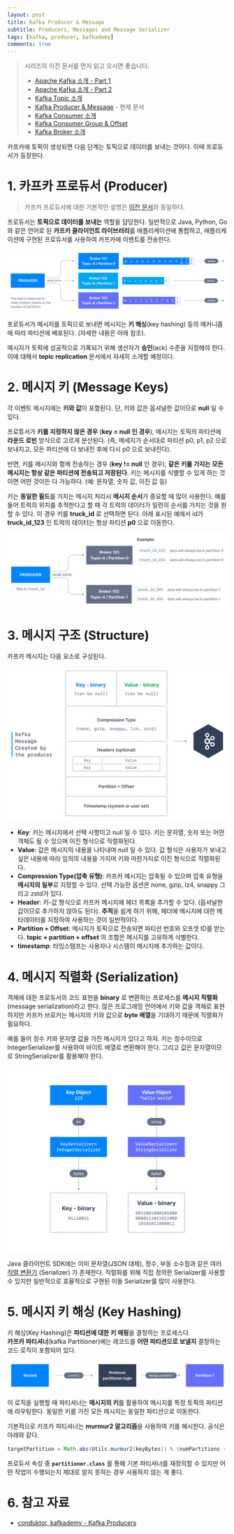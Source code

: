 ```yaml
---
layout: post
title: Kafka Producer & Message
subtitle: Producers, Messages and Message Serializer
tags: [kafka, producer, kafkademy]
comments: true
---
```


> 시리즈의 이전 문서를 먼저 읽고 오시면 좋습니다. <br>
> * [Apache Kafka 소개 - Part 1](https://bky373.github.io/2022-07-01-introduction-to-apache-kafka-part-1/)
> * [Apache Kafka 소개 - Part 2](https://bky373.github.io/2022-07-02-introduction-to-apache-kafka-part-2/)
> * [Kafka Topic 소개](https://bky373.github.io/2022-07-03-kafka-topics/)
> * [Kafka Producer & Message](https://bky373.github.io/2022-07-04-kafka-producers-and-messages/) - 현재 문서
> * [Kafka Consumer 소개](https://bky373.github.io/2022-07-05-kafka-consumers/)
> * [Kafka Consumer Group & Offset](https://bky373.github.io/2022-07-06-kafka-consumer-group-and-offsets/)
> * [Kafka Broker 소개](https://bky373.github.io/2022-07-07-kafka-brokers/)

카프카에 토픽이 생성되면 다음 단계는 토픽으로 데이터를 보내는 것이다. 이때 프로듀서가 등장한다.

# 1. 카프카 프로듀서 (Producer)

> 카프카 프로듀서에 대한 기본적인
> 설명은 [이전 문서](https://bky373.github.io/2022-10-06-introduction-to-apache-kafka-part-2/)와 동일하다.

프로듀서는 **토픽으로 데이터를 보내는** 역할을 담당한다. 일반적으로 Java, Python, Go와 같은 언어로 된 **카프카 클라이언트 라이브러리**를 애플리케이션에
통합하고, 애플리케이션에 구현된 프로듀서를 사용하여 카프카에 이벤트를 전송한다.

![kafka-producer.png](../assets/img/2022-07-04-kafka-producers-and-messages/kafka-producer.png)

프로듀서가 메시지를 토픽으로 보내면 메시지는 **키 해싱**(key hashing) 등의 메커니즘에 따라 파티션에 배포된다. (자세한 내용은 아래 참조).

메시지가 토픽에 성공적으로 기록되기 위해 생산자가 **승인**(ack) 수준을 지정해야 한다. 이에 대해서 **topic replication** 문서에서 자세히 소개할
예정이다.

# 2. 메시지 키 (Message Keys)

각 이벤트 메시지에는 **키와 값**이 포함된다. 단, 키와 값은 옵셔널한 값이므로 **null** 일 수 있다.

프로튜서가 **키를 지정하지 않은 경우** (**key = null 인 경우**), 메시지는 토픽의 파티션에 **라운드 로빈** 방식으로 고르게 분산된다.
(즉, 메세지가 순서대로 파티션 p0, p1, p2 으로 보내지고, 모든 파티션에 다 보내진 후에 다시 p0 으로 보내진다).

반면, 키를 메시지와 함께 전송하는 경우 (**key != null** 인 경우), **같은 키를 가지는 모든 메시지는 항상 같은 파티션에 전송되고 저장된다**.
키는 메시지를 식별할 수 있게 하는 것이면 어떤 것이든 다 가능하다. (예: 문자열, 숫자 값, 이진 값 등)

키는 **동일한 필드**를 가지는 메시지 처리시 **메시지 순서**가 중요할 때 많이 사용한다.
예를 들어 트럭의 위치를 추적한다고 할 때 각 트럭의 데이터가 일련의 순서를 가지는 것을 원할 수 있다.
이 경우 키를 **truck_id** 로 선택하면 된다. 아래 표시된 예에서 id가 **truck_id_123** 인 트럭의 데이터는 항상 파티션 **p0** 으로 이동한다.

![kafka-message-keys.png](../assets/img/2022-07-04-kafka-producers-and-messages/kafka-message-keys.png)

# 3. 메시지 구조 (Structure)

카프카 메시지는 다음 요소로 구성된다.

![kafka-message-structure.png](../assets/img/2022-07-04-kafka-producers-and-messages/kafka-message-structure.png)

* **Key**: 키는 메시지에서 선택 사항이고 null 일 수 있다. 키는 문자열, 숫자 또는 어떤 객체도 될 수 있으며 이진 형식으로 직렬화된다.
* **Value**: 값은 메시지의 내용을 나타내며 null 일 수 있다. 값 형식은 사용자가 보내고 싶은 내용에 따라 임의의 내용을 가지며 키와 마찬가지로 이진 형식으로
  직렬화된다.
* **Compression Type(압축 유형)**: 카프카 메시지는 압축될 수 있으며 압축 유형을 **메시지의 일부**로 지정할 수 있다. 선택 가능한 옵션은 none,
  gzip, lz4, snappy 그리고 zstd가 있다.
* **Header**: 키-값 형식으로 카프카 메시지에 헤더 목록을 추가할 수 있다. (옵셔널한 값이므로 추가하지 않아도 된다). **추적**을 쉽게 하기 위해, 헤더에 메시지에
  대한 메타데이터를 지정하여 사용하는 것이 일반적이다.
* **Partition + Offset**: 메시지가 토픽으로 전송되면 파티션 번호와 오프셋 ID를 받는다. **topic + partition + offset** 의 조합은
  메시지를 고유하게 식별한다.
* **timestamp**: 타임스탬프는 사용자나 시스템이 메시지에 추가하는 값이다.

# 4. 메시지 직렬화 (Serialization)

객체에 대한 프로듀서의 코드 표현을 **binary** 로 변환하는 프로세스를 **메시지 직렬화**(message serialization)라고 한다.
많은 프로그래밍 언어에서 키와 값을 객체로 표현하지만 카프카 브로커는 메시지의 키와 값으로 **byte 배열**을 기대하기 때문에 직렬화가 필요하다.

예를 들어 정수 키와 문자열 값을 가진 메시지가 있다고 하자.
키는 정수이므로 IntegerSerializer를 사용하여 바이트 배열로 변환해야 한다. 그리고 값은 문자열이므로 StringSerializer를 활용해야 한다.

![kafka-message-serialization.png](../assets/img/2022-07-04-kafka-producers-and-messages/kafka-message-serialization%20.png)

Java 클라이언트 SDK에는 이미 문자열(JSON 대체), 정수, 부동 소수점과 같은 여러
[직렬 변환기](https://github.com/a0x8o/kafka/tree/master/clients/src/main/java/org/apache/kafka/common/serialization)
(Serializer) 가 존재한다. 직렬화를 위해 직접 정의한 Serializer를 사용할 수 있지만 일반적으로 효율적으로 구현된 이들 Serializer를 많이 사용한다.

# 5. 메시지 키 해싱 (Key Hashing)

키 해싱(Key Hashing)은 **파티션에 대한 키 매핑**을 결정하는 프로세스다. <br>
**카프카 파티셔너**(kafka Partitioner)에는 레코드를 **어떤 파티션으로 보낼지** 결정하는 코드 로직이 포함되어 있다.

![kafka-default-partitioner.png](../assets/img/2022-07-04-kafka-producers-and-messages/kafka-default-partitioner.png)

이 로직을 실행할 때 파티셔너는 **메시지의 키**를 활용하여 메시지를 특정 토픽의 파티션에 라우팅한다. 동일한 키를 가진 모든 메시지는 동일한 파티션으로 이동한다.

기본적으로 카프카 파티셔너는 **murmur2 알고리즘**을 사용하여 키를 해시한다. 공식은 아래와 같다.

```java
targetPartition = Math.abs(Utils.murmur2(keyBytes)) % (numPartitions - 1)
```

프로듀서 속성 중 **`partitioner.class`** 를 통해 기본 파티셔너를 재정의할 수 있지만 어떤 작업이 수행되는지 제대로 알지 못하는 경우 사용하지 않는 게 좋다.


# 6. 참고 자료

* [conduktor, kafkademy - Kafka Producers](https://www.conduktor.io/kafka/kafka-producers)
